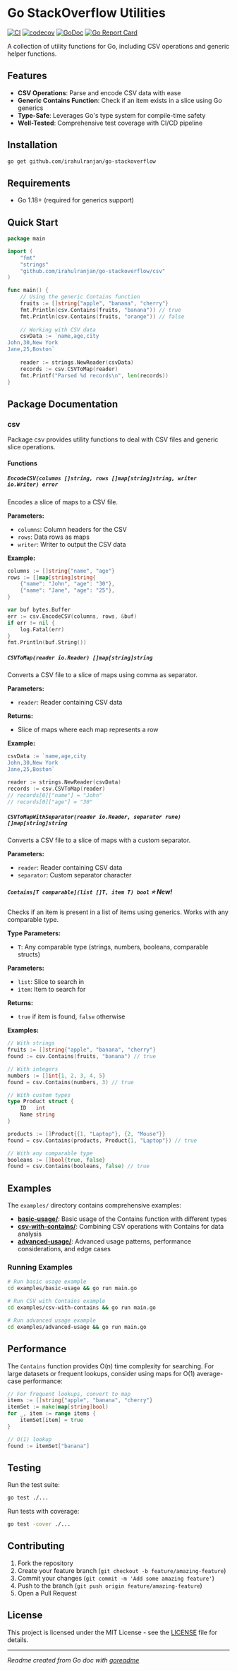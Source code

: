 # Go StackOverflow Utilities

[![CI](https://github.com/irahulranjan/go-stackoverflow/actions/workflows/ci.yml/badge.svg)](https://github.com/irahulranjan/go-stackoverflow/actions/workflows/ci.yml)
[![codecov](https://codecov.io/gh/irahulranjan/go-stackoverflow/branch/master/graph/badge.svg)](https://codecov.io/gh/irahulranjan/go-stackoverflow)
[![GoDoc](https://img.shields.io/badge/pkg.go.dev-doc-blue)](http://pkg.go.dev/github.com/irahulranjan/go-stackoverflow)
[![Go Report Card](https://goreportcard.com/badge/github.com/irahulranjan/go-stackoverflow)](https://goreportcard.com/report/github.com/irahulranjan/go-stackoverflow)

A collection of utility functions for Go, including CSV operations and generic helper functions.

## Features

- **CSV Operations**: Parse and encode CSV data with ease
- **Generic Contains Function**: Check if an item exists in a slice using Go generics
- **Type-Safe**: Leverages Go's type system for compile-time safety
- **Well-Tested**: Comprehensive test coverage with CI/CD pipeline

## Installation

```bash
go get github.com/irahulranjan/go-stackoverflow
```

## Requirements

- Go 1.18+ (required for generics support)

## Quick Start

```go
package main

import (
    "fmt"
    "strings"
    "github.com/irahulranjan/go-stackoverflow/csv"
)

func main() {
    // Using the generic Contains function
    fruits := []string{"apple", "banana", "cherry"}
    fmt.Println(csv.Contains(fruits, "banana")) // true
    fmt.Println(csv.Contains(fruits, "orange")) // false
    
    // Working with CSV data
    csvData := `name,age,city
John,30,New York
Jane,25,Boston`
    
    reader := strings.NewReader(csvData)
    records := csv.CSVToMap(reader)
    fmt.Printf("Parsed %d records\n", len(records))
}
```

## Package Documentation

### csv

Package csv provides utility functions to deal with CSV files and generic slice operations.

#### Functions

##### `EncodeCSV(columns []string, rows []map[string]string, writer io.Writer) error`

Encodes a slice of maps to a CSV file.

**Parameters:**
- `columns`: Column headers for the CSV
- `rows`: Data rows as maps
- `writer`: Writer to output the CSV data

**Example:**
```go
columns := []string{"name", "age"}
rows := []map[string]string{
    {"name": "John", "age": "30"},
    {"name": "Jane", "age": "25"},
}

var buf bytes.Buffer
err := csv.EncodeCSV(columns, rows, &buf)
if err != nil {
    log.Fatal(err)
}
fmt.Println(buf.String())
```

##### `CSVToMap(reader io.Reader) []map[string]string`

Converts a CSV file to a slice of maps using comma as separator.

**Parameters:**
- `reader`: Reader containing CSV data

**Returns:**
- Slice of maps where each map represents a row

**Example:**
```go
csvData := `name,age,city
John,30,New York
Jane,25,Boston`

reader := strings.NewReader(csvData)
records := csv.CSVToMap(reader)
// records[0]["name"] = "John"
// records[0]["age"] = "30"
```

##### `CSVToMapWithSeparator(reader io.Reader, separator rune) []map[string]string`

Converts a CSV file to a slice of maps with a custom separator.

**Parameters:**
- `reader`: Reader containing CSV data
- `separator`: Custom separator character

##### `Contains[T comparable](list []T, item T) bool` ⭐ **New!**

Checks if an item is present in a list of items using generics. Works with any comparable type.

**Type Parameters:**
- `T`: Any comparable type (strings, numbers, booleans, comparable structs)

**Parameters:**
- `list`: Slice to search in
- `item`: Item to search for

**Returns:**
- `true` if item is found, `false` otherwise

**Examples:**
```go
// With strings
fruits := []string{"apple", "banana", "cherry"}
found := csv.Contains(fruits, "banana") // true

// With integers  
numbers := []int{1, 2, 3, 4, 5}
found = csv.Contains(numbers, 3) // true

// With custom types
type Product struct {
    ID   int
    Name string
}

products := []Product{{1, "Laptop"}, {2, "Mouse"}}
found = csv.Contains(products, Product{1, "Laptop"}) // true

// With any comparable type
booleans := []bool{true, false}
found = csv.Contains(booleans, false) // true
```

## Examples

The `examples/` directory contains comprehensive examples:

- **[basic-usage/](examples/basic-usage/)**: Basic usage of the Contains function with different types
- **[csv-with-contains/](examples/csv-with-contains/)**: Combining CSV operations with Contains for data analysis  
- **[advanced-usage/](examples/advanced-usage/)**: Advanced usage patterns, performance considerations, and edge cases

### Running Examples

```bash
# Run basic usage example
cd examples/basic-usage && go run main.go

# Run CSV with Contains example  
cd examples/csv-with-contains && go run main.go

# Run advanced usage example
cd examples/advanced-usage && go run main.go
```

## Performance

The `Contains` function provides O(n) time complexity for searching. For large datasets or frequent lookups, consider using maps for O(1) average-case performance:

```go
// For frequent lookups, convert to map
items := []string{"apple", "banana", "cherry"}
itemSet := make(map[string]bool)
for _, item := range items {
    itemSet[item] = true
}

// O(1) lookup
found := itemSet["banana"]
```

## Testing

Run the test suite:

```bash
go test ./...
```

Run tests with coverage:

```bash
go test -cover ./...
```

## Contributing

1. Fork the repository
2. Create your feature branch (`git checkout -b feature/amazing-feature`)
3. Commit your changes (`git commit -m 'Add some amazing feature'`)
4. Push to the branch (`git push origin feature/amazing-feature`)
5. Open a Pull Request

## License

This project is licensed under the MIT License - see the [LICENSE](LICENSE) file for details.

---

*Readme created from Go doc with [goreadme](https://github.com/posener/goreadme)*
